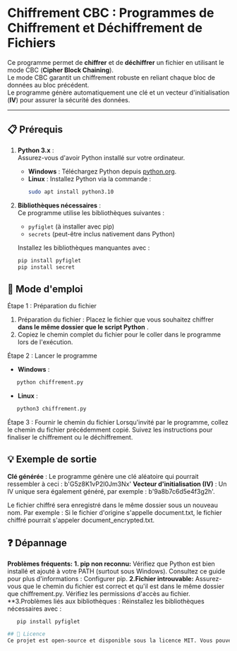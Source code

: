 # Chiffrement CBC : Programmes de Chiffrement et Déchiffrement de Fichiers

Ce programme permet de **chiffrer** et de **déchiffrer** un fichier en utilisant le mode CBC (**Cipher Block Chaining**).  
Le mode CBC garantit un chiffrement robuste en reliant chaque bloc de données au bloc précédent.  
Le programme génère automatiquement une clé et un vecteur d'initialisation (**IV**) pour assurer la sécurité des données.

---

## 📋 Prérequis

1. **Python 3.x** :  
   Assurez-vous d'avoir Python installé sur votre ordinateur.  
   - **Windows** : Téléchargez Python depuis [python.org](https://www.python.org/).  
   - **Linux** : Installez Python via la commande :  
     ```bash
     sudo apt install python3.10
     ```

2. **Bibliothèques nécessaires** :  
   Ce programme utilise les bibliothèques suivantes :  
   - `pyfiglet` (à installer avec pip)  
   - `secrets` (peut-être inclus nativement dans Python)  

   Installez les bibliothèques manquantes avec :  
   ```bash
   pip install pyfiglet
   pip install secret

## 🚀 Mode d'emploi

Étape 1 : Préparation du fichier
1. Préparation du fichier :
   Placez le fichier que vous souhaitez chiffrer **dans le même dossier que le script Python** .
2. Copiez le chemin complet du fichier pour le coller dans le programme lors de l'exécution.

Étape 2 : Lancer le programme
- **Windows** : 
```bash
   python chiffrement.py
```
- **Linux** :
```bash
   python3 chiffrement.py
```

Étape 3 : Fournir le chemin du fichier
Lorsqu'invité par le programme, collez le chemin du fichier précédemment copié.
Suivez les instructions pour finaliser le chiffrement ou le déchiffrement.

## 💡 Exemple de sortie

**Clé générée** : Le programme génère une clé aléatoire qui pourrait ressembler à ceci :
b'G5z8K1vP2l0Jm3Nx'
**Vecteur d'initialisation (IV)** : Un IV unique sera également généré, par exemple :
b'9a8b7c6d5e4f3g2h'.

Le fichier chiffré sera enregistré dans le même dossier sous un nouveau nom. Par exemple :
Si le fichier d'origine s'appelle document.txt, le fichier chiffré pourrait s'appeler document_encrypted.txt.

## ❓ Dépannage
**Problèmes fréquents:**
**1. pip non reconnu:**
Vérifiez que Python est bien installé et ajouté à votre PATH (surtout sous Windows).
Consultez ce guide pour plus d'informations : Configurer pip.
**2.Fichier introuvable:**
Assurez-vous que le chemin du fichier est correct et qu'il est dans le même dossier que chiffrement.py.
Vérifiez les permissions d'accès au fichier.
**3.Problèmes liés aux bibliothèques :
Réinstallez les bibliothèques nécessaires avec :
```bash
   pip install pyfiglet

## 📄 Licence
Ce projet est open-source et disponible sous la licence MIT. Vous pouvez l'utiliser, le modifier et le distribuer librement.
